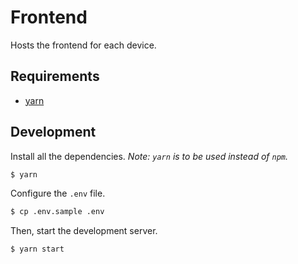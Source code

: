 # Frontend

Hosts the frontend for each device.

## Requirements

- [yarn](https://yarnpkg.com)

## Development

Install all the dependencies. _Note: `yarn` is to be used instead of `npm`._

```bash
$ yarn
```

Configure the `.env` file.

```bash
$ cp .env.sample .env
```

Then, start the development server.

```bash
$ yarn start
```
